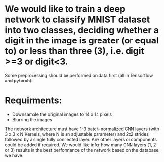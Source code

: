 # We would like to train a deep network to classify MNIST dataset into two classes, deciding whether a digit in the image is greater (or equal to) or less than three (3), i.e. digit >=3 or digit<3.


Some preprocessing should be performed on data first (all in Tensorflow and pytorch):

# Requirments: 

- Downsample the original images to 14 x 14 pixels
- Blurring the images

The network architecture must have 1-3 batch-normalized CNN layers (with 3 x 3 x N
Kernels, where N is an adjustable parameter) and 2x2 strides followed by a single fully
connected layer. Any other layers or components could be added if required. We would
like infer how many CNN layers (1, 2 or 3) results in the best performance of the network
based on the database we have. 
